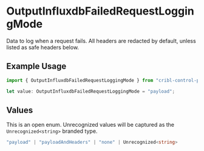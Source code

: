 # OutputInfluxdbFailedRequestLoggingMode

Data to log when a request fails. All headers are redacted by default, unless listed as safe headers below.

## Example Usage

```typescript
import { OutputInfluxdbFailedRequestLoggingMode } from "cribl-control-plane/models/operations";

let value: OutputInfluxdbFailedRequestLoggingMode = "payload";
```

## Values

This is an open enum. Unrecognized values will be captured as the `Unrecognized<string>` branded type.

```typescript
"payload" | "payloadAndHeaders" | "none" | Unrecognized<string>
```
